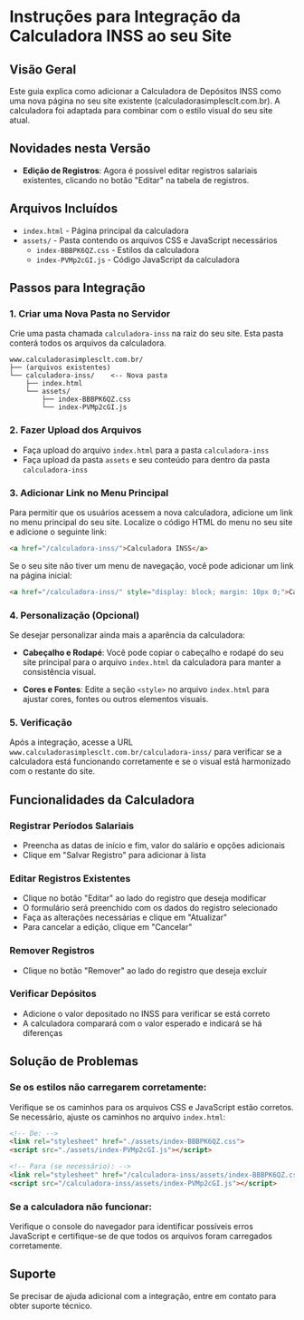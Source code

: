 # Instruções para Integração da Calculadora INSS ao seu Site

## Visão Geral
Este guia explica como adicionar a Calculadora de Depósitos INSS como uma nova página no seu site existente (calculadorasimplesclt.com.br). A calculadora foi adaptada para combinar com o estilo visual do seu site atual.

## Novidades nesta Versão
- **Edição de Registros**: Agora é possível editar registros salariais existentes, clicando no botão "Editar" na tabela de registros.

## Arquivos Incluídos
- `index.html` - Página principal da calculadora
- `assets/` - Pasta contendo os arquivos CSS e JavaScript necessários
  - `index-BBBPK6QZ.css` - Estilos da calculadora
  - `index-PVMp2cGI.js` - Código JavaScript da calculadora

## Passos para Integração

### 1. Criar uma Nova Pasta no Servidor
Crie uma pasta chamada `calculadora-inss` na raiz do seu site. Esta pasta conterá todos os arquivos da calculadora.

```
www.calculadorasimplesclt.com.br/
├── (arquivos existentes)
└── calculadora-inss/    <-- Nova pasta
    ├── index.html
    └── assets/
        ├── index-BBBPK6QZ.css
        └── index-PVMp2cGI.js
```

### 2. Fazer Upload dos Arquivos
- Faça upload do arquivo `index.html` para a pasta `calculadora-inss`
- Faça upload da pasta `assets` e seu conteúdo para dentro da pasta `calculadora-inss`

### 3. Adicionar Link no Menu Principal
Para permitir que os usuários acessem a nova calculadora, adicione um link no menu principal do seu site. Localize o código HTML do menu no seu site e adicione o seguinte link:

```html
<a href="/calculadora-inss/">Calculadora INSS</a>
```

Se o seu site não tiver um menu de navegação, você pode adicionar um link na página inicial:

```html
<a href="/calculadora-inss/" style="display: block; margin: 10px 0;">Calculadora de Depósitos INSS</a>
```

### 4. Personalização (Opcional)
Se desejar personalizar ainda mais a aparência da calculadora:

- **Cabeçalho e Rodapé**: Você pode copiar o cabeçalho e rodapé do seu site principal para o arquivo `index.html` da calculadora para manter a consistência visual.

- **Cores e Fontes**: Edite a seção `<style>` no arquivo `index.html` para ajustar cores, fontes ou outros elementos visuais.

### 5. Verificação
Após a integração, acesse a URL `www.calculadorasimplesclt.com.br/calculadora-inss/` para verificar se a calculadora está funcionando corretamente e se o visual está harmonizado com o restante do site.

## Funcionalidades da Calculadora

### Registrar Períodos Salariais
- Preencha as datas de início e fim, valor do salário e opções adicionais
- Clique em "Salvar Registro" para adicionar à lista

### Editar Registros Existentes
- Clique no botão "Editar" ao lado do registro que deseja modificar
- O formulário será preenchido com os dados do registro selecionado
- Faça as alterações necessárias e clique em "Atualizar"
- Para cancelar a edição, clique em "Cancelar"

### Remover Registros
- Clique no botão "Remover" ao lado do registro que deseja excluir

### Verificar Depósitos
- Adicione o valor depositado no INSS para verificar se está correto
- A calculadora comparará com o valor esperado e indicará se há diferenças

## Solução de Problemas

### Se os estilos não carregarem corretamente:
Verifique se os caminhos para os arquivos CSS e JavaScript estão corretos. Se necessário, ajuste os caminhos no arquivo `index.html`:

```html
<!-- De: -->
<link rel="stylesheet" href="./assets/index-BBBPK6QZ.css">
<script src="./assets/index-PVMp2cGI.js"></script>

<!-- Para (se necessário): -->
<link rel="stylesheet" href="/calculadora-inss/assets/index-BBBPK6QZ.css">
<script src="/calculadora-inss/assets/index-PVMp2cGI.js"></script>
```

### Se a calculadora não funcionar:
Verifique o console do navegador para identificar possíveis erros JavaScript e certifique-se de que todos os arquivos foram carregados corretamente.

## Suporte
Se precisar de ajuda adicional com a integração, entre em contato para obter suporte técnico.

